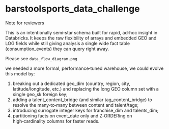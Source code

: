 # barstoolsports_data_challenge

Note for reviewers

This is an intentionally semi‑star schema built for rapid, ad‑hoc insight in Databricks. It keeps the raw flexibility of arrays and embedded GEO and LOG fields while still giving analysis a single wide fact table (consumption_events) they can query right away.

Please see `data_flow_diagram.png`

we needed a more formal, performance‑tuned warehouse, we could evolve this model by:

1. breaking out a dedicated geo_dim (country, region, city, latitude/longitude, etc.) and replacing the long GEO column set with a single geo_sk foreign key;
2. adding a talent_content_bridge (and similar tag_content_bridge) to resolve the many‑to‑many between content and talent/tags;
3. introducing surrogate integer keys for franchise_dim and talents_dim;
4. partitioning facts on event_date only and Z‑ORDERing on high‑cardinality columns for faster reads.
